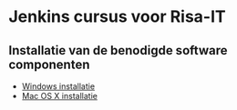# Jenkins cursus voor Risa-IT

## Installatie van de benodigde software componenten

* [Windows installatie](../docs/WINDOWS.md)
* [Mac OS X installatie](../docs/MACOSX.md)
